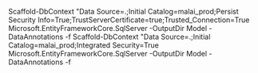 ﻿Scaffold-DbContext "Data Source=.;Initial Catalog=malai_prod;Persist Security Info=True;TrustServerCertificate=true;Trusted_Connection=True Microsoft.EntityFrameworkCore.SqlServer -OutputDir Model -DataAnnotations -f
Scaffold-DbContext "Data Source=.;Initial Catalog=malai_prod;Integrated Security=True Microsoft.EntityFrameworkCore.SqlServer -OutputDir Model -DataAnnotations -f
